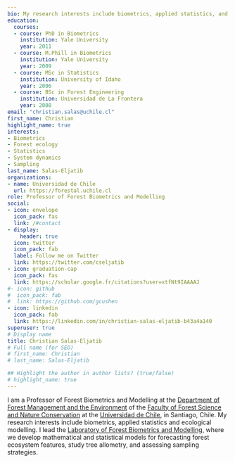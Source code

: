```yaml
---
bio: My research interests include biometrics, applied statistics, and forest ecology.
education:
  courses:
  - course: PhD in Biometrics
    institution: Yale University
    year: 2011
  - course: M.Phill in Biometrics
    institution: Yale University
    year: 2009    
  - course: MSc in Statistics
    institution: University of Idaho
    year: 2006
  - course: BSc in Forest Engineering
    institution: Universidad de La Frontera
    year: 2008
email: "christian.salas@uchile.cl"
first_name: Christian
highlight_name: true
interests:
- Biometrics
- Forest ecology
- Statistics
- System dynamics
- Sampling
last_name: Salas-Eljatib
organizations:
- name: Universidad de Chile
  url: https://forestal.uchile.cl
role: Professor of Forest Biometrics and Modelling
social:
- icon: envelope
  icon_pack: fas
  link: /#contact
- display:
    header: true
  icon: twitter
  icon_pack: fab
  label: Follow me on Twitter
  link: https://twitter.com/cseljatib
- icon: graduation-cap
  icon_pack: fas
  link: https://scholar.google.fr/citations?user=xtfNt9IAAAAJ
#- icon: github
#  icon_pack: fab
#  link: https://github.com/gcushen
- icon: linkedin
  icon_pack: fab
  link: https://linkedin.com/in/christian-salas-eljatib-b43a4a140
superuser: true
# Display name
title: Christian Salas-Eljatib
# Full name (for SEO)
# first_name: Christian
# last_name: Salas-Eljatib

## Highlight the author in author lists? (true/false)
# highlight_name: true
---
```



I am a Professor of Forest Biometrics and Modelling at the [Department of Forest Management and the Environment](https://forestal.uchile.cl/facultad/departamentos/gestion-forestal-y-su-medio-ambiente) of the [Faculty of Forest Science and Nature Conservation](https://forestal.uchile.cl) at the [Universidad de Chile](https://uchile.cl/), in Santiago, Chile. My research interests include biometrics, applied statistics and ecological modelling. I lead the [Laboratory of Forest Biometrics and Modelling](https://biometriaforestal.uchile.cl), where we develop mathematical and statistical models for forecasting forest ecosystem features, study tree allometry, and assessing sampling strategies.


<!--- 
*Please let me know of any typos in this website*, thanks in advance.

Differential equations

**`Web page under construction!`**, regardless, in the meantime you still can check my former [website here.](https://cseljatib.github.io)
+ [**Rbook**](/rlibro)

{{< icon name="download" pack="fas" >}} Download my {{< staticref "uploads/demo_resume.pdf" "newtab" >}}resumé{{< /staticref >}}.
+ [**datana.pdf**](/rlibro/datana.pdf)

-->
